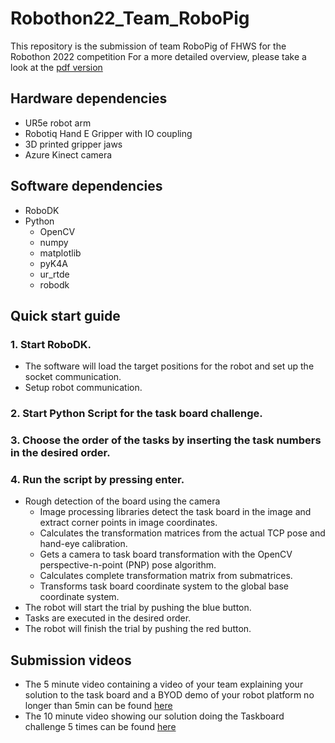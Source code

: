 # Robothon22_Team_RoboPig
This repository is the submission of team RoboPig of FHWS for the Robothon 2022 competition
For a more detailed overview, please take a look at the [pdf version](https://github.com/Usaali/Robothon22_Team_RoboPig/blob/main/Submission%20for%20Robothon%202022.pdf)

## Hardware dependencies
- UR5e robot arm
- Robotiq Hand E Gripper with IO coupling
- 3D printed gripper jaws
- Azure Kinect camera

## Software dependencies
- RoboDK
- Python
  - OpenCV
  - numpy
  - matplotlib
  - pyK4A
  - ur_rtde
  - robodk

## Quick start guide
### 1. Start RoboDK. 
- The software will load the target positions for the robot and set up the socket 
communication. 
- Setup robot communication. 
### 2. Start Python Script for the task board challenge. 
### 3. Choose the order of the tasks by inserting the task numbers in the desired order. 
### 4. Run the script by pressing enter. 
- Rough detection of the board using the camera 
  - Image processing libraries detect the task board in the image and extract corner points in image coordinates. 
  - Calculates the transformation matrices from the actual TCP pose and hand-eye calibration. 
  - Gets a camera to task board transformation with the OpenCV perspective-n-point (PNP) pose algorithm. 
  - Calculates complete transformation matrix from submatrices. 
  - Transforms task board coordinate system to the global base coordinate system. 
- The robot will start the trial by pushing the blue button. 
- Tasks are executed in the desired order. 
- The robot will finish the trial by pushing the red button.
## Submission videos
- The 5 minute video containing  a video of your team explaining your solution to the task board and a BYOD demo of your robot platform no longer than 5min can be found [here](https://cloud.fhws.de/s/XMiiNnsXjnTxfKD)
- The 10 minute video showing our solution doing the Taskboard challenge 5 times can be found [here](https://cloud.fhws.de/s/nXWnQFLCZbzyewY)

